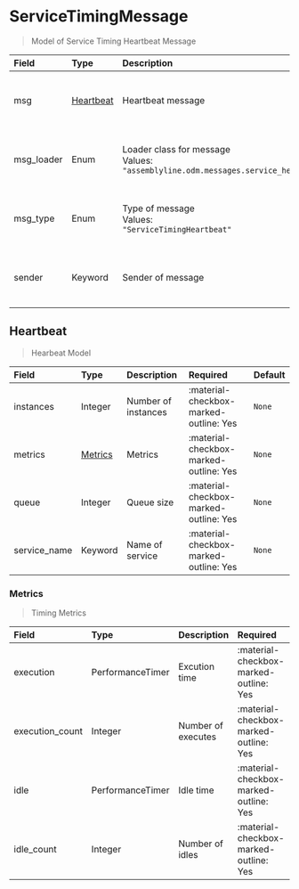 [comment]: # (AUTOGENERATED MARKDOWN CONTENT. UPDATES TO ODM DOCUMENTATION SHOULD BE DONE THROUGH ASSEMBLYLINE-BASE REPO!)
# ServiceTimingMessage
> Model of Service Timing Heartbeat Message

| Field | Type | Description | Required | Default |
| :--- | :--- | :--- | :--- | :--- |
| msg | [Heartbeat](/odm/messages/service_timing_heartbeat/#heartbeat) | Heartbeat message | :material-checkbox-marked-outline: Yes | `None` |
| msg_loader | Enum | Loader class for message<br>Values:<br>`"assemblyline.odm.messages.service_heartbeat.ServiceTimingMessage"` | :material-checkbox-marked-outline: Yes | `assemblyline.odm.messages.service_heartbeat.ServiceTimingMessage` |
| msg_type | Enum | Type of message<br>Values:<br>`"ServiceTimingHeartbeat"` | :material-checkbox-marked-outline: Yes | `ServiceTimingHeartbeat` |
| sender | Keyword | Sender of message | :material-checkbox-marked-outline: Yes | `None` |


[comment]: # (AUTOGENERATED MARKDOWN CONTENT. UPDATES TO ODM DOCUMENTATION SHOULD BE DONE THROUGH ASSEMBLYLINE-BASE REPO!)
## Heartbeat
> Hearbeat Model

| Field | Type | Description | Required | Default |
| :--- | :--- | :--- | :--- | :--- |
| instances | Integer | Number of instances | :material-checkbox-marked-outline: Yes | `None` |
| metrics | [Metrics](/odm/messages/service_timing_heartbeat/#metrics) | Metrics | :material-checkbox-marked-outline: Yes | `None` |
| queue | Integer | Queue size | :material-checkbox-marked-outline: Yes | `None` |
| service_name | Keyword | Name of service | :material-checkbox-marked-outline: Yes | `None` |


[comment]: # (AUTOGENERATED MARKDOWN CONTENT. UPDATES TO ODM DOCUMENTATION SHOULD BE DONE THROUGH ASSEMBLYLINE-BASE REPO!)
### Metrics
> Timing Metrics

| Field | Type | Description | Required | Default |
| :--- | :--- | :--- | :--- | :--- |
| execution | PerformanceTimer | Excution time | :material-checkbox-marked-outline: Yes | `None` |
| execution_count | Integer | Number of executes | :material-checkbox-marked-outline: Yes | `None` |
| idle | PerformanceTimer | Idle time | :material-checkbox-marked-outline: Yes | `None` |
| idle_count | Integer | Number of idles | :material-checkbox-marked-outline: Yes | `None` |


